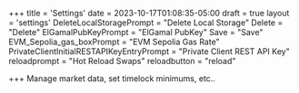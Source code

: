 +++
title = 'Settings'
date = 2023-10-17T01:08:35-05:00
draft = true
layout = 'settings'
DeleteLocalStoragePrompt = "Delete Local Storage"
Delete = "Delete"
ElGamalPubKeyPrompt = "ElGamal PubKey"
Save = "Save"
EVM_Sepolia_gas_boxPrompt = "EVM Sepolia Gas Rate"
PrivateClientInitialRESTAPIKeyEntryPrompt = "Private Client REST API Key"
reloadprompt = "Hot Reload Swaps"
reloadbutton = "reload"

+++
Manage market data, set timelock minimums, etc..
